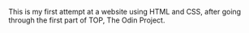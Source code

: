 This is my first attempt at a website using HTML and CSS, after going through the first part of TOP, The Odin Project.
